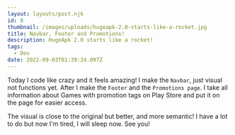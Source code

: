 ```yaml
---
layout: layouts/post.njk
id: 8
thumbnail: /images/uploads/hugeapk-2.0-starts-like-a-rocket.jpg
title: Navbar, Footer and Promotions!
description: HugeApk 2.0 starts like a rocket!
tags:
  - Dev
date: 2022-09-03T01:39:24.097Z
---
```

Today I code like crazy and it feels amazing! I make the `Navbar`, just visual not functions yet. After I make the `Footer` and the `Promotions page`. I take all information about Games with promotion tags on Play Store and put it on the page for easier access.

The visual is close to the original but better, and more semantic! I have a lot to do but now I'm tired, I will sleep now. See you!